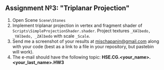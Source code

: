 ## Assignment №3: "Triplanar Projection"

1. Open Scene `Scene\Stones`
2. Implement triplanar projection in vertex and fragment shader of `Scripts\SimpleProjectionShader.shader`. Project textures `_XAlbedo, _YAlbedo, _ZAlbedo` with scale `_Scale`.
3. Send me a screenshot of your results at mischapanin@gmail.com along with your code (best as a link to a file in your repository, but pastebin will work).
4. The e-mail should have the following topic: __HSE.CG.<your_name>.<your_last_name>.HW3__